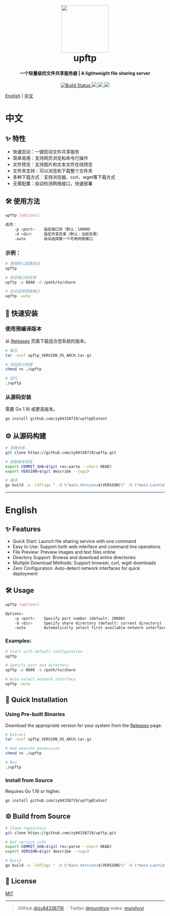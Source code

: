 <h1 align="center">
  <br>
  <a href="https://github.com/zy84338719/upftp" alt="logo" ><img src="https://raw.githubusercontent.com/cloudreve/frontend/master/public/static/img/logo192.png" width="150"/></a>
  <br>
  upftp
  <br>
</h1>

<div align="center">
  <h4>一个轻量级的文件共享服务器 | A lightweight file sharing server</h4>
</div>

<p align="center">
  <a href="https://github.com/zy84338719/upftp">
    <img src="https://github.com/zy84338719/upftp/actions/workflows/build.yml/badge.svg?branch=main"
         alt="Build Status">
  </a>
  <a href="https://codecov.io/gh/zy84338719/upftp">
    <img src="https://img.shields.io/codecov/c/github/zy84338719/upftp?style=flat-square">
  </a>
  <a href="https://goreportcard.com/report/github.com/zy84338719/upftp">
    <img src="https://goreportcard.com/badge/github.com/zy84338719/upftp?style=flat-square">
  </a>
  <a href="https://github.com/zy84338719/upftp/releases">
    <img src="https://img.shields.io/github/v/release/zy84338719/upftp?include_prereleases&style=flat-square">
  </a>
</p>

[English](#english) | [中文](#中文)

# 中文

## :sparkles: 特性

* 快速启动：一键启动文件共享服务
* 简单易用：支持网页浏览和命令行操作
* 文件预览：支持图片和文本文件在线预览
* 文件夹支持：可以浏览和下载整个文件夹
* 多种下载方式：支持浏览器、curl、wget等下载方式
* 无需配置：自动检测网络接口，快速部署

## :hammer_and_wrench: 使用方法

```bash
upftp [options]

选项：
    -p <port>    指定端口号（默认：10000）
    -d <dir>     指定共享目录（默认：当前目录）
    -auto        自动选择第一个可用网络接口
```

### 示例：
```bash
# 使用默认配置启动
upftp

# 指定端口和目录
upftp -p 8888 -d /path/to/share

# 自动选择网络接口
upftp -auto
```

## :rocket: 快速安装

### 使用预编译版本

从 [Releases](https://github.com/zy84338719/upftp/releases) 页面下载适合您系统的版本。

```bash
# 解压
tar -zxvf upftp_VERSION_OS_ARCH.tar.gz

# 添加执行权限
chmod +x ./upftp

# 运行
./upftp
```

### 从源码安装

需要 Go 1.16 或更高版本。

```bash
go install github.com/zy84338719/upftp@latest
```



## :gear: 从源码构建

```bash
# 克隆仓库
git clone https://github.com/zy84338719/upftp.git

# 获取版本信息
export COMMIT_SHA=$(git rev-parse --short HEAD)
export VERSION=$(git describe --tags)

# 编译
go build -a -ldflags " -X \"main.Version=$(VERSION)\" -X \"main.LastCommit=$(COMMIT_SHA)\" " -o upftp
```

---

# English

## :sparkles: Features

* Quick Start: Launch file sharing service with one command
* Easy to Use: Support both web interface and command line operations
* File Preview: Preview images and text files online
* Directory Support: Browse and download entire directories
* Multiple Download Methods: Support browser, curl, wget downloads
* Zero Configuration: Auto-detect network interfaces for quick deployment

## :hammer_and_wrench: Usage

```bash
upftp [options]

Options:
    -p <port>    Specify port number (default: 10000)
    -d <dir>     Specify share directory (default: current directory)
    -auto        Automatically select first available network interface
```

### Examples:
```bash
# Start with default configuration
upftp

# Specify port and directory
upftp -p 8888 -d /path/to/share

# Auto-select network interface
upftp -auto
```

## :rocket: Quick Installation

### Using Pre-built Binaries

Download the appropriate version for your system from the [Releases](https://github.com/zy84338719/upftp/releases) page.

```bash
# Extract
tar -zxvf upftp_VERSION_OS_ARCH.tar.gz

# Add execute permission
chmod +x ./upftp

# Run
./upftp
```

### Install from Source

Requires Go 1.16 or higher.

```bash
go install github.com/zy84338719/upftp@latest
```

## :gear: Build from Source

```bash
# Clone repository
git clone https://github.com/zy84338719/upftp.git

# Get version info
export COMMIT_SHA=$(git rev-parse --short HEAD)
export VERSION=$(git describe --tags)

# Build
go build -a -ldflags " -X \"main.Version=$(VERSION)\" -X \"main.LastCommit=$(COMMIT_SHA)\" " -o upftp
```

## :scroll: License

[MIT](https://github.com/zy84338719/upftp/blob/main/LICENSE.txt)

---
> GitHub [@zy84338719](https://github.com/zy84338719) &nbsp;&middot;&nbsp;
> Twitter [@murphyyi](https://twitter.com/murphyyi)
> index: [murphyyi](https://murphyyi.com)
